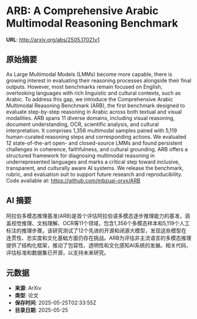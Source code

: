 # ARB: A Comprehensive Arabic Multimodal Reasoning Benchmark

**URL**: http://arxiv.org/abs/2505.17021v1

## 原始摘要

As Large Multimodal Models (LMMs) become more capable, there is growing
interest in evaluating their reasoning processes alongside their final outputs.
However, most benchmarks remain focused on English, overlooking languages with
rich linguistic and cultural contexts, such as Arabic. To address this gap, we
introduce the Comprehensive Arabic Multimodal Reasoning Benchmark (ARB), the
first benchmark designed to evaluate step-by-step reasoning in Arabic across
both textual and visual modalities. ARB spans 11 diverse domains, including
visual reasoning, document understanding, OCR, scientific analysis, and
cultural interpretation. It comprises 1,356 multimodal samples paired with
5,119 human-curated reasoning steps and corresponding actions. We evaluated 12
state-of-the-art open- and closed-source LMMs and found persistent challenges
in coherence, faithfulness, and cultural grounding. ARB offers a structured
framework for diagnosing multimodal reasoning in underrepresented languages and
marks a critical step toward inclusive, transparent, and culturally aware AI
systems. We release the benchmark, rubric, and evaluation suit to support
future research and reproducibility. Code available at:
https://github.com/mbzuai-oryx/ARB


## AI 摘要

阿拉伯多模态推理基准(ARB)是首个评估阿拉伯语多模态逐步推理能力的基准，涵盖视觉推理、文档理解、OCR等11个领域，包含1,356个多模态样本和5,119个人工标注的推理步骤。该研究测试了12个先进的开源和闭源大模型，发现这些模型在连贯性、忠实度和文化基础方面仍存在挑战。ARB为评估非主流语言的多模态推理提供了结构化框架，推动了包容性、透明性和文化感知AI系统的发展。相关代码、评估标准和数据集已开源，以支持未来研究。

## 元数据

- **来源**: ArXiv
- **类型**: 论文
- **保存时间**: 2025-05-25T02:33:55Z
- **目录日期**: 2025-05-25
